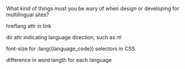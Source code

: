 What kind of things must you be wary of when design or developing for multilingual sites?

hreflang attr in link

dir attr indicating language direction, such as rtl

<meta charset='UTF-8'>

font-size for :lang({language_code}) selectors in CSS

difference in word langth for each language